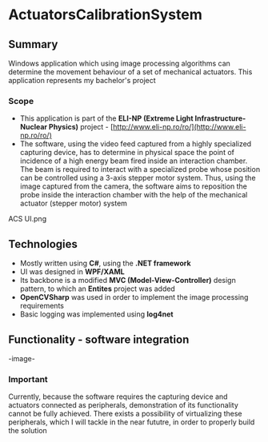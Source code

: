 # ActuatorsCalibrationSystem

## Summary

 Windows application which using image processing algorithms can determine the movement behaviour of a set of mechanical actuators. This application represents my bachelor's project
 
### Scope
- This application is part of the **ELI-NP (Extreme Light Infrastructure-Nuclear Physics)** project - [http://www.eli-np.ro/ro/](http://www.eli-np.ro/ro/)
- The software, using the video feed captured from a highly specialized capturing device, has to determine in physical space the point of incidence of a high energy beam fired inside an interaction chamber. The beam is required to interact with a specialized probe whose position can be controlled using a 3-axis stepper motor system. Thus, using the image captured from the camera, the software aims to reposition the probe inside the interaction chamber with the help of the mechanical actuator (stepper motor) system

 ACS UI.png
 
## Technologies

- Mostly written using **C#**, using the **.NET framework**
- UI was designed in **WPF/XAML**
- Its backbone is a modified **MVC (Model-View-Controller)** design pattern, to which an **Entites** project was added
- **OpenCVSharp** was used in order to implement the image processing requirements
- Basic logging was implemented using **log4net**

## Functionality  - software integration
-image-
### Important
Currently, because the software requires the capturing device and actuators connected as peripherals, demonstration of its functionality cannot be fully achieved. There exists a possibility of virtualizing these peripherals, which I will tackle in the near fututre, in order to properly build the solution
<!--stackedit_data:
eyJoaXN0b3J5IjpbLTYyMDk1MjY3OSwtNTg1NjMyMDIxLDE2Nz
kxODk1MTNdfQ==
-->